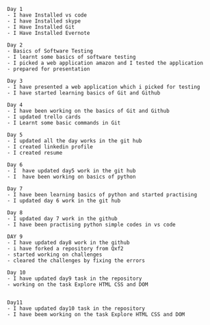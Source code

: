     Day 1
    - I have Installed vs code
    - I have Installed skype
    - I Have Installed Git
    - I Have Installed Evernote

    Day 2
    - Basics of Software Testing
    - I learnt some basics of software testing 
    - I picked a web application amazon and I tested the application
    - prepared for presentation  

    Day 3
    - I have presented a web application which i picked for testing
    - I have started learning basics of Git and Github

    Day 4
    - I have been working on the basics of Git and Github
    - I updated trello cards
    - I Learnt some basic commands in Git

    Day 5
    - I updated all the day works in the git hub
    - I created linkedin profile 
    - I created resume

    Day 6
    - I  have updated day5 work in the git hub
    - I  have been working on basics of python
    
    Day 7
    - I have been learning basics of python and started practising 
    - I updated day 6 work in the git hub
    
    Day 8
    - I updated day 7 work in the github
    - I have been practising python simple codes in vs code
    
    DAY 9
    - I have updated day8 work in the github
    - i have forked a repository from Qxf2
    - started working on challenges
    - cleared the challenges by fixing the errors
    
    Day 10
    - I have updated day9 task in the repository
    - working on the task Explore HTML CSS and DOM


    Day11
    - I have updated day10 task in the repository
    - I have beem working on the task Explore HTML CSS and DOM



